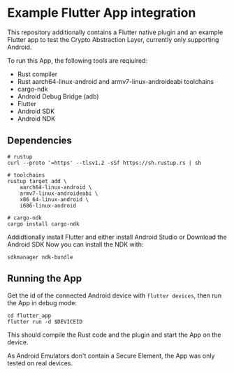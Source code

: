 # Example Flutter App integration

This repository additionally contains a Flutter native plugin and an example Flutter app to test the Crypto Abstraction Layer, currently only supporting Android.

To run this App, the following tools are reqiuired:

- Rust compiler
- Rust aarch64-linux-android and armv7-linux-androideabi toolchains
- cargo-ndk
- Android Debug Bridge (adb)
- Flutter
- Android SDK
- Android NDK

## Dependencies

```
# rustup
curl --proto '=https' --tlsv1.2 -sSf https://sh.rustup.rs | sh

# toolchains
rustup target add \
    aarch64-linux-android \
    armv7-linux-androideabi \
    x86_64-linux-android \
    i686-linux-android

# cargo-ndk
cargo install cargo-ndk
```

Addidtionally install Flutter and either install Android Studio or Download the Android SDK
Now you can install the NDK with:
```
sdkmanager ndk-bundle
```

## Running the App

Get the id of the connected Android device with `flutter devices`, then run the App in debug mode:

```
cd flutter_app
flutter run -d $DEVICEID
```
This should compile the Rust code and the plugin and start the App on the device.

As Android Emulators don't contain a Secure Element, the App was only tested on real devices.
